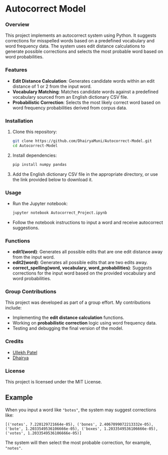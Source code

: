 # Autocorrect Model

### Overview
This project implements an autocorrect system using Python. It suggests corrections for misspelled words based on a predefined vocabulary and word frequency data. The system uses edit distance calculations to generate possible corrections and selects the most probable word based on word probabilities.

### Features
- **Edit Distance Calculation**: Generates candidate words within an edit distance of 1 or 2 from the input word.
- **Vocabulary Matching**: Matches candidate words against a predefined vocabulary sourced from an English dictionary CSV file.
- **Probabilistic Correction**: Selects the most likely correct word based on word frequency probabilities derived from corpus data.

### Installation
1. Clone this repository:
    ```bash
    git clone https://github.com/DhairyaMuni/Autocorrect-Model.git
    cd Autocorrect-Model
    ```

2. Install dependencies:
    ```bash
    pip install numpy pandas
    ```

3. Add the English dictionary CSV file in the appropriate directory, or use the link provided below to download it.

### Usage
- Run the Jupyter notebook:
    ```bash
    jupyter notebook Autocorrect_Project.ipynb
    ```
- Follow the notebook instructions to input a word and receive autocorrect suggestions.

### Functions
- **edit1(word)**: Generates all possible edits that are one edit distance away from the input word.
- **edit2(word)**: Generates all possible edits that are two edits away.
- **correct_spelling(word, vocabulary, word_probabilities)**: Suggests corrections for the input word based on the provided vocabulary and word probabilities.

### Group Contributions
This project was developed as part of a group effort. My contributions include:
- Implementing the **edit distance calculation** functions.
- Working on **probabilistic correction** logic using word frequency data.
- Testing and debugging the final version of the model.

### Credits
- [Ullekh Patel](https://github.com/UllekhPatel)
- [Dhairya](https://github.com/DhairyaMuni)

### License
This project is licensed under the MIT License.


## Example

When you input a word like `"botes"`, the system may suggest corrections like:

```plaintext
[('notes', 7.220129721664e-05), ('bones', 2.4067099072213332e-05), ('bote', 1.2033549536106666e-05), ('boxes', 1.2033549536106666e-05), ('votes', 1.2033549536106666e-05)]
```

The system will then select the most probable correction, for example, `"notes"`.
